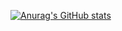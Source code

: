 [![Anurag's GitHub stats](https://github-readme-stats.vercel.app/api?username=Freezing1&bg_color=#8e9eab,#eef2f3&show_icons=true)](https://github.com/anuraghazra/github-readme-stats)

